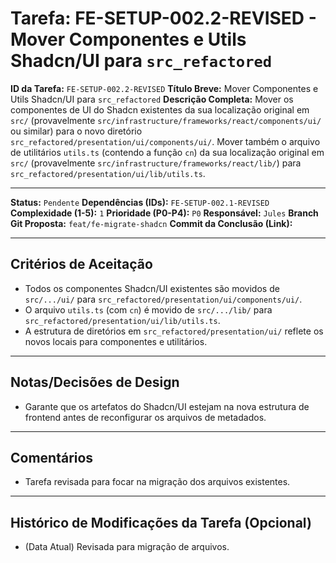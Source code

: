 # Tarefa: FE-SETUP-002.2-REVISED - Mover Componentes e Utils Shadcn/UI para `src_refactored`

**ID da Tarefa:** `FE-SETUP-002.2-REVISED`
**Título Breve:** Mover Componentes e Utils Shadcn/UI para `src_refactored`
**Descrição Completa:**
Mover os componentes de UI do Shadcn existentes da sua localização original em `src/` (provavelmente `src/infrastructure/frameworks/react/components/ui/` ou similar) para o novo diretório `src_refactored/presentation/ui/components/ui/`. Mover também o arquivo de utilitários `utils.ts` (contendo a função `cn`) da sua localização original em `src/` (provavelmente `src/infrastructure/frameworks/react/lib/`) para `src_refactored/presentation/ui/lib/utils.ts`.

---

**Status:** `Pendente`
**Dependências (IDs):** `FE-SETUP-002.1-REVISED`
**Complexidade (1-5):** `1`
**Prioridade (P0-P4):** `P0`
**Responsável:** `Jules`
**Branch Git Proposta:** `feat/fe-migrate-shadcn`
**Commit da Conclusão (Link):**

---

## Critérios de Aceitação
- Todos os componentes Shadcn/UI existentes são movidos de `src/.../ui/` para `src_refactored/presentation/ui/components/ui/`.
- O arquivo `utils.ts` (com `cn`) é movido de `src/.../lib/` para `src_refactored/presentation/ui/lib/utils.ts`.
- A estrutura de diretórios em `src_refactored/presentation/ui/` reflete os novos locais para componentes e utilitários.

---

## Notas/Decisões de Design
- Garante que os artefatos do Shadcn/UI estejam na nova estrutura de frontend antes de reconfigurar os arquivos de metadados.

---

## Comentários
- Tarefa revisada para focar na migração dos arquivos existentes.

---

## Histórico de Modificações da Tarefa (Opcional)
- (Data Atual) Revisada para migração de arquivos.
